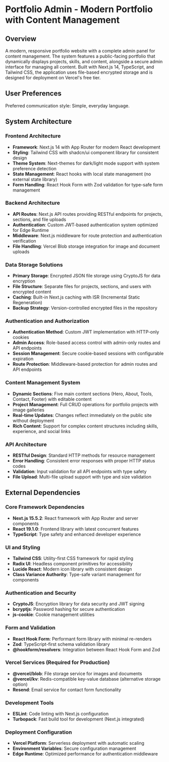 # Portfolio Admin - Modern Portfolio with Content Management

## Overview

A modern, responsive portfolio website with a complete admin panel for content management. The system features a public-facing portfolio that dynamically displays projects, skills, and content, alongside a secure admin interface for managing all content. Built with Next.js 14, TypeScript, and Tailwind CSS, the application uses file-based encrypted storage and is designed for deployment on Vercel's free tier.

## User Preferences

Preferred communication style: Simple, everyday language.

## System Architecture

### Frontend Architecture
- **Framework**: Next.js 14 with App Router for modern React development
- **Styling**: Tailwind CSS with shadcn/ui component library for consistent design
- **Theme System**: Next-themes for dark/light mode support with system preference detection
- **State Management**: React hooks with local state management (no external state library)
- **Form Handling**: React Hook Form with Zod validation for type-safe form management

### Backend Architecture
- **API Routes**: Next.js API routes providing RESTful endpoints for projects, sections, and file uploads
- **Authentication**: Custom JWT-based authentication system optimized for Edge Runtime
- **Middleware**: Next.js middleware for route protection and authentication verification
- **File Handling**: Vercel Blob storage integration for image and document uploads

### Data Storage Solutions
- **Primary Storage**: Encrypted JSON file storage using CryptoJS for data encryption
- **File Structure**: Separate files for projects, sections, and users with encrypted content
- **Caching**: Built-in Next.js caching with ISR (Incremental Static Regeneration)
- **Backup Strategy**: Version-controlled encrypted files in the repository

### Authentication and Authorization
- **Authentication Method**: Custom JWT implementation with HTTP-only cookies
- **Admin Access**: Role-based access control with admin-only routes and API endpoints
- **Session Management**: Secure cookie-based sessions with configurable expiration
- **Route Protection**: Middleware-based protection for admin routes and API endpoints

### Content Management System
- **Dynamic Sections**: Five main content sections (Hero, About, Tools, Contact, Footer) with editable content
- **Project Management**: Full CRUD operations for portfolio projects with image galleries
- **Real-time Updates**: Changes reflect immediately on the public site without deployment
- **Rich Content**: Support for complex content structures including skills, experience, and social links

### API Architecture
- **RESTful Design**: Standard HTTP methods for resource management
- **Error Handling**: Consistent error responses with proper HTTP status codes
- **Validation**: Input validation for all API endpoints with type safety
- **File Upload**: Multi-file upload support with type and size validation

## External Dependencies

### Core Framework Dependencies
- **Next.js 15.5.2**: React framework with App Router and server components
- **React 19.1.0**: Frontend library with latest concurrent features
- **TypeScript**: Type safety and enhanced developer experience

### UI and Styling
- **Tailwind CSS**: Utility-first CSS framework for rapid styling
- **Radix UI**: Headless component primitives for accessibility
- **Lucide React**: Modern icon library with consistent design
- **Class Variance Authority**: Type-safe variant management for components

### Authentication and Security
- **CryptoJS**: Encryption library for data security and JWT signing
- **bcryptjs**: Password hashing for secure authentication
- **js-cookie**: Cookie management utilities

### Form and Validation
- **React Hook Form**: Performant form library with minimal re-renders
- **Zod**: TypeScript-first schema validation library
- **@hookform/resolvers**: Integration between React Hook Form and Zod

### Vercel Services (Required for Production)
- **@vercel/blob**: File storage service for images and documents
- **@vercel/kv**: Redis-compatible key-value database (alternative storage option)
- **Resend**: Email service for contact form functionality

### Development Tools
- **ESLint**: Code linting with Next.js configuration
- **Turbopack**: Fast build tool for development (Next.js integrated)

### Deployment Configuration
- **Vercel Platform**: Serverless deployment with automatic scaling
- **Environment Variables**: Secure configuration management
- **Edge Runtime**: Optimized performance for authentication middleware